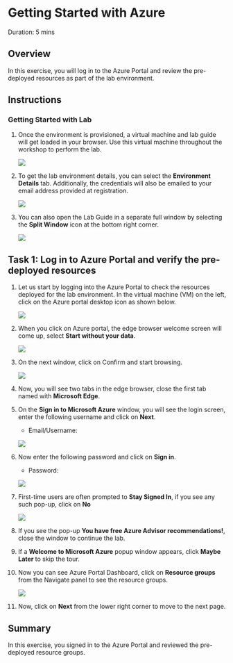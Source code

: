 # Getting Started with Azure 
Duration: 5 mins

## Overview

In this exercise, you will log in to the Azure Portal and review the pre-deployed resources as part of the lab environment.

## Instructions

### Getting Started with Lab

1. Once the environment is provisioned, a virtual machine and lab guide will get loaded in your browser. Use this virtual machine throughout the workshop to perform the lab.

   ![](../images/getting-started-with-lab/envmain1.png)

1. To get the lab environment details, you can select the **Environment Details** tab. Additionally, the credentials will also be emailed to your email address provided at registration.

   ![](../images/getting-started-with-lab/env12.png)
    
1. You can also open the Lab Guide in a separate full window by selecting the **Split Window** icon at the bottom right corner.

   ![](../images/getting-started-with-lab/split12.png) 

## Task 1: Log in to Azure Portal and verify the pre-deployed resources

1. Let us start by logging into the Azure Portal to check the resources deployed for the lab environment. In the virtual machine (VM) on the left, click on the Azure portal desktop icon as shown below.

   ![](../images/getting-started-with-lab/windows1.png)
   
1. When you click on Azure portal, the edge browser welcome screen will come up, select **Start without your data**.

   ![](../images/getting-started-with-lab/browser-1.png)

1. On the next window, click on Confirm and start browsing.

   ![](../images/getting-started-with-lab/browser-2.png)

1. Now, you will see two tabs in the edge browser, close the first tab named with **Microsoft Edge**.

1. On the **Sign in to Microsoft Azure** window, you will see the login screen, enter the following username and click on **Next**.

   * Email/Username: <inject key="AzureAdUserEmail"></inject>

   ![](../images/getting-started-with-lab/M2-Ex1-portalsignin-1.png)

1. Now enter the following password and click on **Sign in**. 

   * Password: <inject key="AzureAdUserPassword"></inject>
   
   ![](../images/getting-started-with-lab/M2-Ex1-portalsignin-2.png)

1. First-time users are often prompted to **Stay Signed In**, if you see any such pop-up, click on **No**

   ![](../images/getting-started-with-lab/M2-Ex1-portalsignin-3.png)

1. If you see the pop-up **You have free Azure Advisor recommendations!**, close the window to continue the lab.

1. If a **Welcome to Microsoft Azure** popup window appears, click **Maybe Later** to skip the tour.

1. Now you can see Azure Portal Dashboard, click on **Resource groups** from the Navigate panel to see the resource groups.

   ![](../images/getting-started-with-lab/rgs1.png)

1. Now, click on **Next** from the lower right corner to move to the next page.

## Summary

In this exercise, you signed in to the Azure Portal and reviewed the pre-deployed resource groups.
